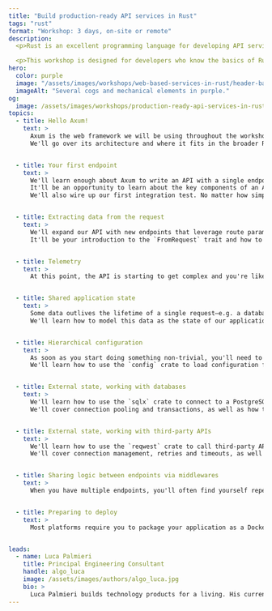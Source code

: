 ```yaml
---
title: "Build production-ready API services in Rust"
tags: "rust"
format: "Workshop: 3 days, on-site or remote"
description:
  <p>Rust is an excellent programming language for developing API services. You can build applications that are fast, reliable, and cost-effective. In fact, using Rust to write services can tremendously reduce your operating costs. However, the main challenge is knowing where to start. This workshop guides you through the process. At the end of the journey, you'll know enough to set up a production-ready HTTP API using the Axum framework.</p></br>

  <p>This workshop is designed for developers who know the basics of Rust and want to learn more about backend development using Rust. Having written Rust in a production environment is not a requirement.</p>
hero:
  color: purple
  image: "/assets/images/workshops/web-based-services-in-rust/header-background.jpg"
  imageAlt: "Several cogs and mechanical elements in purple."
og:
  image: /assets/images/workshops/production-ready-api-services-in-rust/og-image.jpeg
topics:
  - title: Hello Axum!
    text: >
      Axum is the web framework we will be using throughout the workshop.  
      We'll go over its architecture and where it fits in the broader Rust ecosystem.


  - title: Your first endpoint
    text: >
      We'll learn enough about Axum to write an API with a single endpoint that returns a static "Hello World" response.  
      It'll be an opportunity to learn about the key components of an Axum application (the HTTP server, the router, the handler) and how to  connect them together.  
      We'll also wire up our first integration test. No matter how simple the endpoint, we want to make sure it works!


  - title: Extracting data from the request
    text: >
      We'll expand our API with new endpoints that leverage route parameters, query parameters and JSON bodies.  
      It'll be your introduction to the `FromRequest` trait and how to use it to write extractors, the key mechanism to inject data from the incoming request into your handlers.


  - title: Telemetry
    text: >
      At this point, the API is starting to get complex and you're likely to run into issues: how do you debug them? We'll learn how to use the `tracing` and the `tower-http` crates  to instrument our code and capture structured logs. It'll be the first middleware you'll mount in your application.


  - title: Shared application state
    text: >
      Some data outlives the lifetime of a single request—e.g. a database connection pool, or a cache client.  
      We'll learn how to model this data as the state of our application and how to access it from our handlers.


  - title: Hierarchical configuration
    text: >
      As soon as you start doing something non-trivial, you'll need to configure your application with parameters that are specific to the environment it's running in.  
      We'll learn how to use the `config` crate to load configuration from environment variables and configuration files, using a  layered approach.


  - title: External state, working with databases
    text: >
      We'll learn how to use the `sqlx` crate to connect to a PostgreSQL database and execute queries.  
      We'll cover connection pooling and transactions, as well as how to test endpoints that interact with the database.


  - title: External state, working with third-party APIs
    text: >
      We'll learn how to use the `reqwest` crate to call third-party APIs.  
      We'll cover connection management, retries and timeouts, as well as how to test endpoints that interact with third-party services via `wiremock`.


  - title: Sharing logic between endpoints via middlewares
    text: >
      When you have multiple endpoints, you'll often find yourself repeating the same logic in each of them. We'll learn how to extract this logic into middlewares and mount them in our application.


  - title: Preparing to deploy
    text: >
      Most platforms require you to package your application as a Docker image for deployment. We'll cover how to write a Dockerfile to package our API, with a focus on effective caching (via `cargo-chef`) and techniques to minimise the size of the final image.


leads:
  - name: Luca Palmieri
    title: Principal Engineering Consultant
    handle: algo_luca
    image: /assets/images/authors/algo_luca.jpg
    bio: >
      Luca Palmieri builds technology products for a living. His current focus is on backend development, software architecture and the Rust programming language. He is the author of "Zero to Production in Rust".
---
```


<!--break-->
